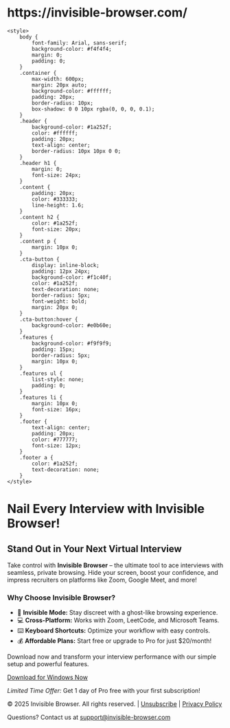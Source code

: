 
<h1> https://invisible-browser.com/ </h1>

<html lang="en">
<head>
    <meta charset="UTF-8">
    <meta name="viewport" content="width=device-width, initial-scale=1.0">
    
    <style>
        body {
            font-family: Arial, sans-serif;
            background-color: #f4f4f4;
            margin: 0;
            padding: 0;
        }
        .container {
            max-width: 600px;
            margin: 20px auto;
            background-color: #ffffff;
            padding: 20px;
            border-radius: 10px;
            box-shadow: 0 0 10px rgba(0, 0, 0, 0.1);
        }
        .header {
            background-color: #1a252f;
            color: #ffffff;
            padding: 20px;
            text-align: center;
            border-radius: 10px 10px 0 0;
        }
        .header h1 {
            margin: 0;
            font-size: 24px;
        }
        .content {
            padding: 20px;
            color: #333333;
            line-height: 1.6;
        }
        .content h2 {
            color: #1a252f;
            font-size: 20px;
        }
        .content p {
            margin: 10px 0;
        }
        .cta-button {
            display: inline-block;
            padding: 12px 24px;
            background-color: #f1c40f;
            color: #1a252f;
            text-decoration: none;
            border-radius: 5px;
            font-weight: bold;
            margin: 20px 0;
        }
        .cta-button:hover {
            background-color: #e0b60e;
        }
        .features {
            background-color: #f9f9f9;
            padding: 15px;
            border-radius: 5px;
            margin: 10px 0;
        }
        .features ul {
            list-style: none;
            padding: 0;
        }
        .features li {
            margin: 10px 0;
            font-size: 16px;
        }
        .footer {
            text-align: center;
            padding: 20px;
            color: #777777;
            font-size: 12px;
        }
        .footer a {
            color: #1a252f;
            text-decoration: none;
        }
    </style>
</head>
<body>
    <div class="container">
        <div class="header">
            <h1>Nail Every Interview with Invisible Browser!</h1>
        </div>
        <div class="content">
            <h2>Stand Out in Your Next Virtual Interview</h2>
            <p>Take control with <strong>Invisible Browser</strong> – the ultimate tool to ace interviews with seamless, private browsing. Hide your screen, boost your confidence, and impress recruiters on platforms like Zoom, Google Meet, and more!</p>
            <div class="features">
                <h3>Why Choose Invisible Browser?</h3>
                <ul>
                    <li>👻 <strong>Invisible Mode:</strong> Stay discreet with a ghost-like browsing experience.</li>
                    <li>💻 <strong>Cross-Platform:</strong> Works with Zoom, LeetCode, and Microsoft Teams.</li>
                    <li>⌨️ <strong>Keyboard Shortcuts:</strong> Optimize your workflow with easy controls.</li>
                    <li>💰 <strong>Affordable Plans:</strong> Start free or upgrade to Pro for just $20/month!</li>
                </ul>
            </div>
            <p>Download now and transform your interview performance with our simple setup and powerful features.</p>
            <a href="https://invisible-browser.com" class="cta-button">Download for Windows Now</a>
            <p><em>Limited Time Offer:</em> Get 1 day of Pro free with your first subscription!</p>
        </div>
        <div class="footer">
            <p>© 2025 Invisible Browser. All rights reserved. | <a href="#">Unsubscribe</a> | <a href="#">Privacy Policy</a></p>
            <p>Questions? Contact us at <a href="mailto:support@invisible-browser.com">support@invisible-browser.com</a></p>
        </div>
    </div>
</body>
</html>
